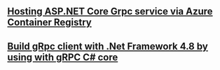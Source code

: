 ## [Hosting ASP.NET Core Grpc service via Azure Container Registry](grpc_arc.md)
## [Build gRpc client with .Net Framework 4.8 by using with gRPC C# core](grpc_netfm.md)